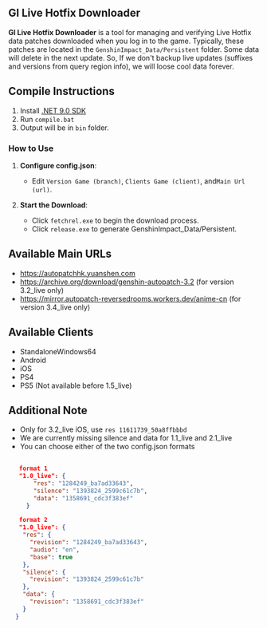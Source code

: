 ## GI Live Hotfix Downloader

**GI Live Hotfix Downloader** is a tool for managing and verifying Live Hotfix data patches downloaded when you log in to the game. Typically, these patches are located in the `GenshinImpact_Data/Persistent` folder. Some data will delete in the next update. So, If we don't backup live updates (suffixes and versions from query region info), we will loose cool data forever.


## Compile Instructions

1. Install [.NET 9.0 SDK](https://dotnet.microsoft.com/download/dotnet/9.0)  
2. Run `compile.bat`  
3. Output will be in `bin` folder.

### How to Use
1. **Configure config.json**: 
   - Edit `Version Game (branch)`, `Clients Game (client)`, and`Main Url (url)`.
   
2. **Start the Download**:
   - Click `fetchrel.exe` to begin the download process.
   - Click `release.exe` to generate GenshinImpact_Data/Persistent.

## Available Main URLs
- https://autopatchhk.yuanshen.com
- https://archive.org/download/genshin-autopatch-3.2 (for version 3.2_live only)
- https://mirror.autopatch-reversedrooms.workers.dev/anime-cn (for version 3.4_live only)

## Available Clients
- StandaloneWindows64
- Android
- iOS
- PS4
- PS5 (Not available before 1.5_live)

## Additional Note
- Only for 3.2_live iOS, use `res 11611739_50a8ffbbbd`
- We are currently missing silence and data for 1.1_live and 2.1_live
- You can choose either of the two config.json formats
```json
   
   format 1
   "1.0_live": {
       "res": "1284249_ba7ad33643",
       "silence": "1393824_2599c61c7b",
       "data": "1358691_cdc3f383ef"
     }

   format 2
   "1.0_live": {
    "res": {
      "revision": "1284249_ba7ad33643",
      "audio": "en", 
      "base": true
    },
    "silence": {
      "revision": "1393824_2599c61c7b"
    },
    "data": {
      "revision": "1358691_cdc3f383ef"
    }
  }
```
